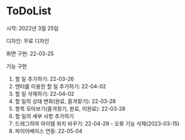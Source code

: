 # ToDoList

시작: 2022년 3월 25일

디자인: 무료 디자인

화면 구현: 22-03-25

기능 구현
1. 할 일 추가하기: 22-03-26
2. 엔터를 이용한 할 일 추가하기: 22-04-02
3. 할 일 삭제하기: 22-04-02
4. 할 일의 상태 변화(완료, 즐겨찾기): 22-03-28
5. 항목 모아보기(즐겨찾기, 완료, 미완료): 22-03-28
6. 할 일의 세부 사항 추가하기
7. 드래그하여 아이템 위치 바꾸기: 22-04-29 - 오류 기능 삭제(2023-03-15)
8. 파이어베이스 연동: 22-05-04


